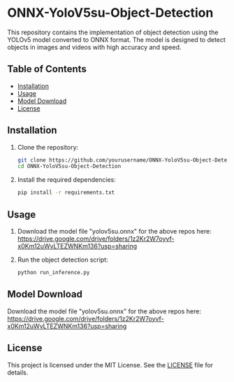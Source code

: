 # ONNX-YoloV5su-Object-Detection

This repository contains the implementation of object detection using the YOLOv5 model converted to ONNX format. The model is designed to detect objects in images and videos with high accuracy and speed.

## Table of Contents
- [Installation](#installation)
- [Usage](#usage)
- [Model Download](#model-download)
- [License](#license)

## Installation

1. Clone the repository:
    ```bash
    git clone https://github.com/yourusername/ONNX-YoloV5su-Object-Detection.git
    cd ONNX-YoloV5su-Object-Detection
    ```

2. Install the required dependencies:
    ```bash
    pip install -r requirements.txt
    ```

## Usage

1. Download the model file "yolov5su.onnx" for the above repos here: https://drive.google.com/drive/folders/1z2Kr2W7oyvf-x0Km12uWvLTEZWNKm136?usp=sharing

2. Run the object detection script:
    ```bash
    python run_inference.py
    ```

## Model Download

Download the model file "yolov5su.onnx" for the above repos here: https://drive.google.com/drive/folders/1z2Kr2W7oyvf-x0Km12uWvLTEZWNKm136?usp=sharing


## License

This project is licensed under the MIT License. See the [LICENSE](LICENSE) file for details.